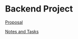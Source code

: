 # Backend Project

[Proposal](https://docs.google.com/document/d/1BdwZFWFfSSjcNo--neUuIj5hWx3hkYwH6CxrvOD7eUM/edit?usp=sharing)

[Notes and Tasks](https://docs.google.com/document/d/1CJQ8bNQejyep2oeIhI_lM2yuSq9l853U1ZT24V2jTEw/edit?usp=sharing)

